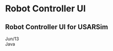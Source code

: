 Robot Controller UI
===============
Robot Controller UI for USARSim 
------------------ 
Jun/13
<br>
Java
